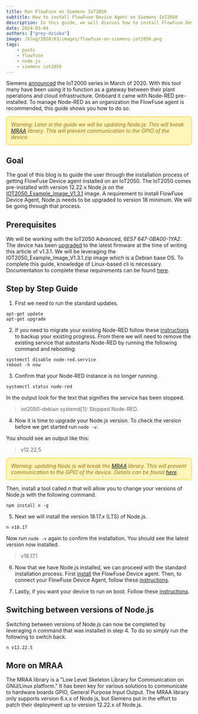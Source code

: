 ```yaml
---
title: Run FlowFuse on Siemens IoT2050
subtitle: How to install FlowFuse Device Agent on Siemens IoT2050
description: In this guide, we will discuss how to install FlowFuse Device agent on Siemens IoT2050.
date: 2024-03-04
authors: ["grey-dziuba"]
image: /blog/2024/03/images/flowfuse-on-siemens-iot2050.png
tags:
    - posts
    - flowfuse
    - node.js
    - siemens iot2050
---
```


Siemens [announced](https://press.siemens.com/global/en/pressrelease/new-siemens-gateway-between-cloud-company-it-and-production) the IoT2000 series in March of 2020.  With this tool many have been using it to function as a gateway between their plant operations and cloud infrastructure.  Onboard it came with Node-RED pre-installed. To manage Node-RED as an organization the FlowFuse agent is recommended, this guide shows you how to do so.

<!--more-->

<div style="background-color: #fff4b9; border:1px solid #ffc400; color: #a27110; padding: 12px; border-radius: 6px; font-style: italic;">Warning: Later in the guide we will be updating Node.js. This will break <a href="https://www.npmjs.com/package/mraa">MRAA</a> library. This will prevent communication to the GPIO of the device.</div>

## Goal

The goal of this blog is to guide the user through the installation process of getting FlowFuse Device agent installed on an IoT2050.  The IoT2050 comes pre-installed with version 12.22.x Node.js on the [IOT2050_Example_Image_V1.3.1](https://support.industry.siemens.com/cs/document/109741799/downloads-for-simatic-iot20x0?dti=0&lc=en-GB) image. A requirement to install FlowFuse Device Agent, Node.js needs to be upgraded to version 18 minimum.  We will be going through that process.

## Prerequisites 

We will be working with the IoT2050 Advanced, *6ES7 647-0BA00-1YA2*. The device has been [upgraded](https://support.industry.siemens.com/cs/attachments/109741799/IOT2050_How_To_Firmware_Update_V1.3.pdf) to the latest firmware at the time of writing this article of v1.3.1.  We will be leveraging the IOT2050_Example_Image_V1.3.1.zip image which is a Debian base OS.  To complete this guide, knowledge of Linux-based cli is necessary.  Documentation to complete these requirements can be found [here](https://support.industry.siemens.com/cs/document/109741799/downloads-for-simatic-iot20x0?dti=0&lc=en-GB).

## Step by Step Guide

1. First we need to run the standard updates.

```shell
apt-get update
apt-get upgrade
```

2. If you need to migrate your existing Node-RED follow these [instructions](/docs/migration) to backup your existing progress.  From there we will need to remove the existing service that autostarts Node-RED by running the following command and rebooting:

```shell
systemctl disable node-red.service
reboot -h now
```

3. Confirm that your Node-RED instance is no longer running.

```shell
systemctl status node-red
```

In the output look for the text that signifies the service has been stopped.

> iot2050-debian systemd[1]: Stopped Node-RED.


4. Now it is time to upgrade your Node.js version.  To check the version before we get started run ```node -v```.

You should see an output like this:

> v12.22.5


<div style="background-color: #fff4b9; border:1px solid #ffc400; color: #a27110; padding: 12px; border-radius: 6px; font-style: italic;">Warning: updating Node.js will break the <a href="https://www.npmjs.com/package/mraa">MRAA</a> library. This will prevent communication to the GPIO of the device. Details can be found <a href="https://support.industry.siemens.com/forum/WW/en/posts/iot2050-node-js-versions/297170">here</a>.</div>

Then, install a tool called *n* that will allow you to change your versions of Node.js with the following command.


```shell
npm install n -g
```

5. Next we will install the version 18.17.x (LTS) of Node.js.

```shell
n v18.17
```
Now run ```node -v``` again to confirm the installation.  You should see the latest version now installed.

> v18.17.1

6. Now that we have Node.js installed, we can proceed with the standard installation process.  First [install](/docs/device-agent/install/) the FlowFuse Device agent.  Then, to connect your FlowFuse Device Agent, follow these [instructions](/docs/device-agent/register/).

7. Lastly, if you want your device to run on boot.  Follow these [instructions](/blog/2023/05/device-agent-as-a-service/).

## Switching between versions of Node.js

Switching between versions of Node.js can now be completed by leveraging *n* command that was installed in step 4.  To do so simply run the following to switch back.

```shell
n v12.22.5
```

## More on MRAA

The MRAA library is a "Low Level Skeleton Library for Communication on GNU/Linux platform."  It has been key for various solutions to communicate to hardware boards GPIO, General Purpose Input Output.  The MRAA library only supports version 6.x.x of Node.js, but Siemens put in the effort to patch their deployment up to version 12.22.x of Node.js.
